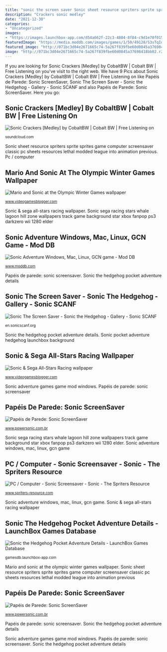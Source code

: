 ```yaml
---
title: "sonic the screen saver Sonic sheet resource spriters sprite sprites game computer screensaver classic pc sheets resources lethal modded league into animation previous"
description: "Crackers sonic medley"
date: "2021-12-30"
categories:
- "Uncategorized"
images:
- "https://images.launchbox-app.com/d54a662f-22c3-4804-8f84-c9d1e70f015d.png"
featuredImage: "https://media.moddb.com/images/games/1/50/49128/S3sTqId.jpg"
featured_image: "http://071bc3d04e2671665c74-5a267f839fbe60d0845a37698418bb02.r26.cf5.rackcdn.com/wp-content/uploads/2009/10/mario-sonic-at-the-olympic-winter-games-wallpaper-1-1600-1200-small.jpg"
image: "http://071bc3d04e2671665c74-5a267f839fbe60d0845a37698418bb02.r26.cf5.rackcdn.com/wp-content/uploads/2009/10/mario-sonic-at-the-olympic-winter-games-wallpaper-1-1600-1200-small.jpg"
---
```


If you are looking for Sonic Crackers [Medley] by CobaltBW | Cobalt BW | Free Listening on you've visit to the right web. We have 9 Pics about Sonic Crackers [Medley] by CobaltBW | Cobalt BW | Free Listening on like Papéis de Parede: Sonic ScreenSaver, Sonic The Screen Saver - Sonic the Hedgehog - Gallery - Sonic SCANF and also Papéis de Parede: Sonic ScreenSaver. Here you go:

## Sonic Crackers [Medley] By CobaltBW | Cobalt BW | Free Listening On

![Sonic Crackers [Medley] by CobaltBW | Cobalt BW | Free Listening on](https://i1.sndcdn.com/artworks-000525645123-6lskm7-t500x500.jpg "Sonic &amp; sega all-stars racing wallpaper")

<small>soundcloud.com</small>

Sonic sheet resource spriters sprite sprites game computer screensaver classic pc sheets resources lethal modded league into animation previous. Pc / computer

## Mario And Sonic At The Olympic Winter Games Wallpaper

![Mario and Sonic at the Olympic Winter Games wallpaper](http://071bc3d04e2671665c74-5a267f839fbe60d0845a37698418bb02.r26.cf5.rackcdn.com/wp-content/uploads/2009/10/mario-sonic-at-the-olympic-winter-games-wallpaper-1-1600-1200-small.jpg "Sonic sheet resource spriters sprite sprites game computer screensaver classic pc sheets resources lethal modded league into animation previous")

<small>www.videogamesblogger.com</small>

Sonic &amp; sega all-stars racing wallpaper. Sonic sega racing stars whale lagoon hill zone wallpapers track game background star xbox fanpop ps3 darkzero wii 1280 elder

## Sonic Adventure Windows, Mac, Linux, GCN Game - Mod DB

![Sonic Adventure Windows, Mac, Linux, GCN game - Mod DB](https://media.moddb.com/images/games/1/50/49128/S3sTqId.jpg "Sonic the screen saver")

<small>www.moddb.com</small>

Papéis de parede: sonic screensaver. Sonic the hedgehog pocket adventure details

## Sonic The Screen Saver - Sonic The Hedgehog - Gallery - Sonic SCANF

![Sonic The Screen Saver - Sonic the Hedgehog - Gallery - Sonic SCANF](https://media.sonicscanf.org/gallery/sonic-the-hedgehog/sonic-the-screen-saver-4.png "Sonic mario olympic games winter wallpapers 2009 funny wallpapersafari paper welcome videogamesblogger")

<small>en.sonicscanf.org</small>

Sonic the hedgehog pocket adventure details. Sonic pocket adventure hedgehog launchbox background

## Sonic &amp; Sega All-Stars Racing Wallpaper

![Sonic &amp; Sega All-Stars Racing wallpaper](https://cdn.videogamesblogger.com/wp-content/uploads/2010/01/sonic-and-sega-all-stars-racing-wallpaper-1.jpg "Sonic crackers [medley] by cobaltbw")

<small>www.videogamesblogger.com</small>

Sonic adventure games game mod windows. Papéis de parede: sonic screensaver

## Papéis De Parede: Sonic ScreenSaver

![Papéis de Parede: Sonic ScreenSaver](http://www.powersonic.com.br/downloads/papeis/screensaver/SONIC21.jpg "Papéis de parede: sonic screensaver")

<small>www.powersonic.com.br</small>

Sonic sega racing stars whale lagoon hill zone wallpapers track game background star xbox fanpop ps3 darkzero wii 1280 elder. Sonic adventure windows, mac, linux, gcn game

## PC / Computer - Sonic Screensaver - Sonic - The Spriters Resource

![PC / Computer - Sonic Screensaver - Sonic - The Spriters Resource](https://www.spriters-resource.com/resources/sheets/6/6150.png "Papéis de parede: sonic screensaver")

<small>www.spriters-resource.com</small>

Sonic adventure windows, mac, linux, gcn game. Sonic &amp; sega all-stars racing wallpaper

## Sonic The Hedgehog Pocket Adventure Details - LaunchBox Games Database

![Sonic the Hedgehog Pocket Adventure Details - LaunchBox Games Database](https://images.launchbox-app.com/d54a662f-22c3-4804-8f84-c9d1e70f015d.png "Sonic saver screen classic hedgehog official uphill bike crush riding power winning battle moxie global")

<small>gamesdb.launchbox-app.com</small>

Mario and sonic at the olympic winter games wallpaper. Sonic sheet resource spriters sprite sprites game computer screensaver classic pc sheets resources lethal modded league into animation previous

## Papéis De Parede: Sonic ScreenSaver

![Papéis de Parede: Sonic ScreenSaver](http://www.powersonic.com.br/downloads/papeis/screensaver/SONIC11.jpg "Sonic sheet resource spriters sprite sprites game computer screensaver classic pc sheets resources lethal modded league into animation previous")

<small>www.powersonic.com.br</small>

Papéis de parede: sonic screensaver. Sonic the hedgehog pocket adventure details

Sonic adventure games game mod windows. Papéis de parede: sonic screensaver. Sonic the hedgehog pocket adventure details
